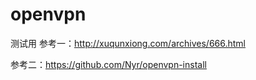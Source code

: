 # openvpn
测试用
参考一：http://xuqunxiong.com/archives/666.html

参考二：https://github.com/Nyr/openvpn-install
